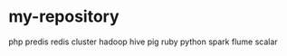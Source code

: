 my-repository
=============

php  predis redis cluster hadoop hive pig ruby python spark flume scalar

